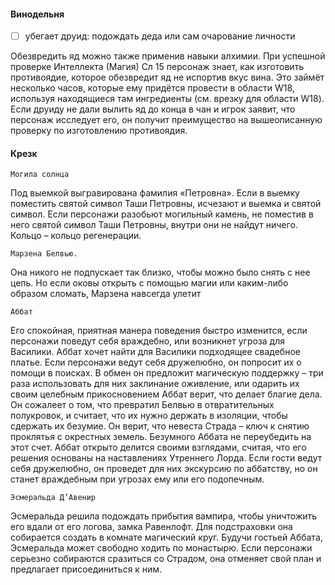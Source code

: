 #### Винодельня
- [ ] убегает друид: подождать деда или сам очарование личности

Обезвредить яд можно также применив навыки алхимии. При успешной проверке Интеллекта (Магия) Сл 15 персонаж знает, как изготовить противоядие, которое обезвредит яд не испортив вкус вина. 
Это займёт несколько часов, которые ему придётся провести в области W18, используя находящиеся там ингредиенты (см. врезку для области W18). Если друиду не дали вылить яд до конца в чан и игрок заявит, что персонаж исследует его, он получит преимущество на вышеописанную проверку по изготовлению противоядия.

#### Крезк
	Могила солнца 
Под выемкой выгравирована фамилия «Петровна». Если в выемку поместить святой символ Таши Петровны, исчезают и выемка и святой символ. 
Если персонажи разобьют могильный камень, не поместив в него святой символ Таши Петровны, внутри они не найдут ничего. Кольцо – кольцо регенерации.

	Марзена Белвью. 
Она никого не подпускает так близко, чтобы можно было снять с нее цепь. Но если оковы открыть с помощью магии или каким-либо образом сломать, Марзена навсегда улетит

	Аббат
Его спокойная, приятная манера поведения быстро изменится, если персонажи поведут себя враждебно, или возникнет угроза для Василики.
Аббат хочет найти для Василики подходящее свадебное платье. Если персонажи ведут себя дружелюбно, он попросит их о помощи в поисках. В обмен он предложит магическую поддержку – три раза использовать для них заклинание оживление, или одарить их своим целебным прикосновением
Аббат верит, что делает благие дела. Он сожалеет о том, что превратил Белвью в отвратительных полукровок, и считает, что их нужно держать в изоляции, чтобы сдержать их безумие. Он верит, что невеста Страда – ключ к снятию проклятья с окрестных земель. Безумного Аббата не переубедить на этот счет. Аббат открыто делится своими взглядами, считая, что его решения основаны на наставлениях Утреннего Лорда. Если гости ведут себя дружелюбно, он проведет для них экскурсию по аббатству, но он станет враждебным при угрозах ему или его подопечным.

	Эсмеральда Д’Авенир
Эсмеральда решила подождать прибытия вампира, чтобы уничтожить его вдали от его логова, замка Равенлофт. Для подстраховки она собирается создать в комнате магический круг. Будучи гостьей Аббата, Эсмеральда может свободно ходить по монастырю. Если персонажи серьезно собираются сразиться со Страдом, она отменяет свой план и предлагает присоединиться к ним.